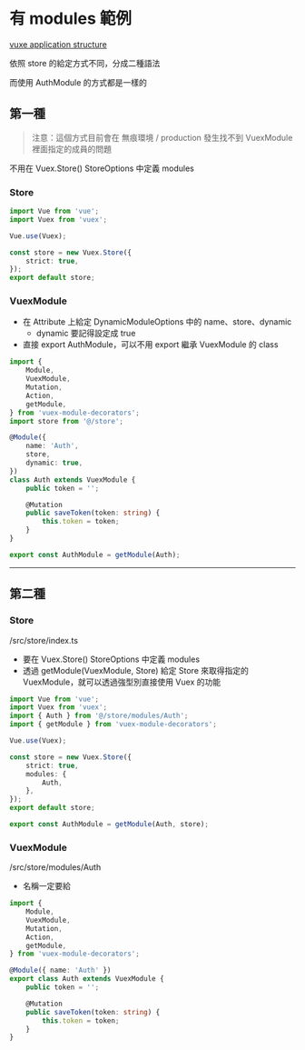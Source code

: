 # 有 modules 範例

[vuxe application structure](https://vuex.vuejs.org/guide/structure.html)

依照 store 的給定方式不同，分成二種語法

而使用 AuthModule 的方式都是一樣的

## 第一種

> 注意：這個方式目前會在 無痕環境 / production 發生找不到 VuexModule 裡面指定的成員的問題

不用在 Vuex.Store() StoreOptions 中定義 modules

### Store

```ts
import Vue from 'vue';
import Vuex from 'vuex';

Vue.use(Vuex);

const store = new Vuex.Store({
    strict: true,
});
export default store;
```

### VuexModule

-   在 Attribute 上給定 DynamicModuleOptions 中的 name、store、dynamic
    -   dynamic 要記得設定成 true
-   直接 export AuthModule，可以不用 export 繼承 VuexModule 的 class

```ts
import {
    Module,
    VuexModule,
    Mutation,
    Action,
    getModule,
} from 'vuex-module-decorators';
import store from '@/store';

@Module({
    name: 'Auth',
    store,
    dynamic: true,
})
class Auth extends VuexModule {
    public token = '';

    @Mutation
    public saveToken(token: string) {
        this.token = token;
    }
}

export const AuthModule = getModule(Auth);
```

---

## 第二種

### Store

/src/store/index.ts

-   要在 Vuex.Store() StoreOptions 中定義 modules
-   透過 getModule(VuexModule, Store) 給定 Store 來取得指定的 VuexModule，就可以透過強型別直接使用 Vuex 的功能

```ts
import Vue from 'vue';
import Vuex from 'vuex';
import { Auth } from '@/store/modules/Auth';
import { getModule } from 'vuex-module-decorators';

Vue.use(Vuex);

const store = new Vuex.Store({
    strict: true,
    modules: {
        Auth,
    },
});
export default store;

export const AuthModule = getModule(Auth, store);
```

### VuexModule

/src/store/modules/Auth

-   名稱一定要給

```ts
import {
    Module,
    VuexModule,
    Mutation,
    Action,
    getModule,
} from 'vuex-module-decorators';

@Module({ name: 'Auth' })
export class Auth extends VuexModule {
    public token = '';

    @Mutation
    public saveToken(token: string) {
        this.token = token;
    }
}
```

